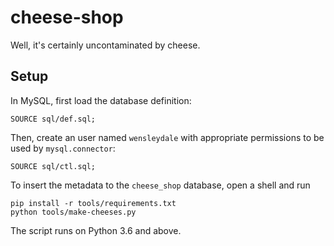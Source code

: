 # cheese-shop
Well, it's certainly uncontaminated by cheese.

## Setup
In MySQL, first load the database definition:

    SOURCE sql/def.sql;

Then, create an user named `wensleydale` with appropriate permissions
to be used by `mysql.connector`:

    SOURCE sql/ctl.sql;

To insert the metadata to the `cheese_shop` database, open a shell and run

    pip install -r tools/requirements.txt
    python tools/make-cheeses.py

The script runs on Python 3.6 and above.
